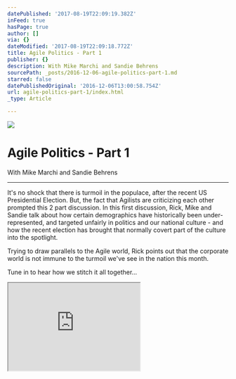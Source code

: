 ```yaml
---
datePublished: '2017-08-19T22:09:19.382Z'
inFeed: true
hasPage: true
author: []
via: {}
dateModified: '2017-08-19T22:09:18.772Z'
title: Agile Politics - Part 1
publisher: {}
description: With Mike Marchi and Sandie Behrens
sourcePath: _posts/2016-12-06-agile-politics-part-1.md
starred: false
datePublishedOriginal: '2016-12-06T13:00:58.754Z'
url: agile-politics-part-1/index.html
_type: Article

---
```

![](https://the-grid-user-content.s3-us-west-2.amazonaws.com/fde11f67-384f-4204-9f9b-05aa4cb5bc27.jpg)

# Agile Politics - Part 1

With Mike Marchi and Sandie Behrens

---

It's no shock that there is turmoil in the populace, after the recent US Presidential Election. But, the fact that Agilists are criticizing each other prompted this 2 part discussion. In this first discussion, Rick, Mike and Sandie talk about how certain demographics have historically been under-represented, and targeted unfairly in politics and our national culture - and how the recent election has brought that normally covert part of the culture into the spotlight.

Trying to draw parallels to the Agile world, Rick points out that the corporate world is not immune to the turmoil we've see in the nation this month.

Tune in to hear how we stitch it all together...

<iframe src="https://the-grid.github.io/ed-userhtml/?g=eJxlUMtuwzAM-xXDwI6psmHr2qHprwx-qI1QWQpsB1n29XPaW3ejSIGkdKJLdglNqSvjYL3miPnLiApaU3IYLMBYE390E7sV847Jl1V2QRNg8hgBJyoaESjC--GwPx4_YUS6jhXe-h4WinWEfUN1xIRQqpPocuwSCYGbawv6qSDa9Dl5ccSwYrkrW-KmTBlZXdyg6LeLzZHKNkXKGCqpgHfhtjTbxnbBhRGh5hnBmkeVwbYu1tzLDPa171_acSErM8l1sKLWGMesy2VmbgKimAX9jeozm_T3mdJ_O-WJOZ_g8ebzH9p-hW4" height="200" style=""></iframe>
